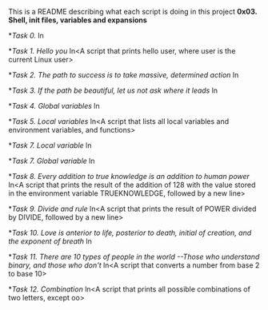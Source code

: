 This is a README describing what each script is doing in this project **0x03. Shell, init files, variables and expansions**

**Task *0. <o>**
ln<A script that creates an alias>

**Task *1. Hello you**
ln<A script that prints hello user, where user is the current Linux user>

**Task *2. The path to success is to take massive, determined action**
ln<A script that add a directory action to the last directory in PATH>

**Task *3. If the path be beautiful, let us not ask where it leads**
ln<A script that counts the number of directories in the PATH>

**Task *4. Global variables**
ln<A script that lists environment variables>

**Task *5. Local variables**
ln<A script that lists all local variables and environment variables, and functions>

**Task *7. Local variable**
ln<A script that creates a new local variable>

**Task *7. Global variable**
ln<A script that creates a new Global variable>

**Task *8. Every addition to true knowledge is an addition to human power**
ln<A script that prints the result of the addition of 128 with the value stored in the environment variable TRUEKNOWLEDGE, followed by a new line>

**Task *9. Divide and rule**
ln<A script that prints the result of POWER divided by DIVIDE, followed by a new line>

**Task *10. Love is anterior to life, posterior to death, initial of creation, and the exponent of breath**
ln<A script that displays the result of BREATH to the power LOVE>

**Task *11. There are 10 types of people in the world --Those who understand binary, and those who don't**
ln<A script that converts a number from base 2 to base 10>

**Task *12. Combination**
ln<A script that prints all possible combinations of two letters, except oo>
